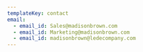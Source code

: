 ```yaml
---
templateKey: contact
email:
  - email_id: Sales@madisonbrown.com
  - email_id: Marketing@madisonbrown.com
  - email_id: madisonbrown@ledecompany.com
---
```


